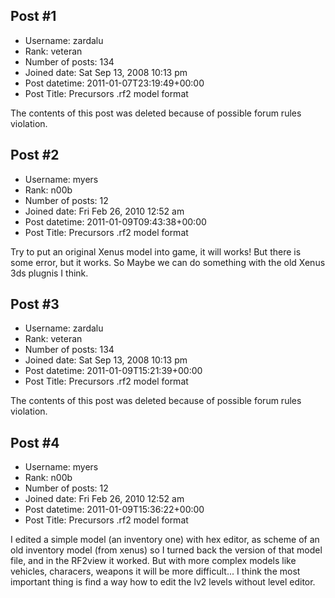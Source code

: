 ## Post #1
- Username: zardalu
- Rank: veteran
- Number of posts: 134
- Joined date: Sat Sep 13, 2008 10:13 pm
- Post datetime: 2011-01-07T23:19:49+00:00
- Post Title: Precursors .rf2 model format

The contents of this post was deleted because of possible forum rules violation.
## Post #2
- Username: myers
- Rank: n00b
- Number of posts: 12
- Joined date: Fri Feb 26, 2010 12:52 am
- Post datetime: 2011-01-09T09:43:38+00:00
- Post Title: Precursors .rf2 model format

Try to put an original Xenus model into game, it will works! But there is some error, but it works. So Maybe we can do something with the old Xenus 3ds plugnis I think.
## Post #3
- Username: zardalu
- Rank: veteran
- Number of posts: 134
- Joined date: Sat Sep 13, 2008 10:13 pm
- Post datetime: 2011-01-09T15:21:39+00:00
- Post Title: Precursors .rf2 model format

The contents of this post was deleted because of possible forum rules violation.
## Post #4
- Username: myers
- Rank: n00b
- Number of posts: 12
- Joined date: Fri Feb 26, 2010 12:52 am
- Post datetime: 2011-01-09T15:36:22+00:00
- Post Title: Precursors .rf2 model format

I edited a simple model (an inventory one) with hex editor, as scheme of an old inventory model (from xenus) so I turned back the version of that model file, and in the RF2view it worked. But with more complex models like vehicles, characers, weapons it will be more difficult...
I think the most important thing is find a way how to edit the lv2 levels without level editor.
